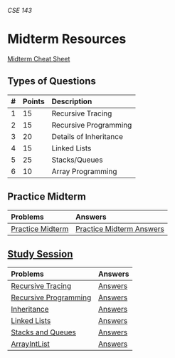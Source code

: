 _CSE 143_
# Midterm Resources

[Midterm Cheat Sheet](midterm-cheat-sheet.md)

## Types of Questions

| # | Points | Description |
| :--- | :--- | :--- |
| 1 | 15 | Recursive Tracing |
| 2 | 15 | Recursive Programming |
| 3 | 20 | Details of Inheritance |
| 4 | 15 | Linked Lists |
| 5 | 25 | Stacks/Queues |
| 6 | 10 | Array Programming |

## Practice Midterm

| __Problems__ | __Answers__ |
| :--- | :--- |
| [Practice Midterm](practice-midterm.md) | [Practice Midterm Answers](practice-midterm-answers.md) |

## [Study Session](study-session)

| Problems | Answers |
| :--- | :--- |
| [Recursive Tracing](study-session/recursive-tracing.md) | [Answers](study-session/answers/recursive-tracing-answers.md) |
| [Recursive Programming](study-session/recursive-programming.md) | [Answers](study-session/answers/recursive-programming-answers.md) |
| [Inheritance](study-session/inheritance.md) | [Answers](study-session/answers/inheritance-answers.md) |
| [Linked Lists](study-session/linked-lists.md) | [Answers](study-session/answers/linked-lists-answers.md) |
| [Stacks and Queues](study-session/stacks-queues.md) | [Answers](study-session/answers/stacks-queues-answers.md) |
| [ArrayIntList](study-session/arrayintlist.md) | [Answers](study-session/answers/arrayintlist-answers.md) |
